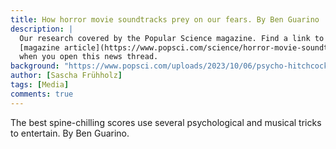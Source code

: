 ```yaml
---
title: How horror movie soundtracks prey on our fears. By Ben Guarino
description: |
  Our research covered by the Popular Science magazine. Find a link to the
  [magazine article](https://www.popsci.com/science/horror-movie-soundtracks-psychology/){:target="_blank"}
  when you open this news thread.
background: "https://www.popsci.com/uploads/2023/10/06/psycho-hitchcock-horror-movie-scary-music.jpg?auto=webp&width=1440&height=932.4"
author: [Sascha Frühholz]
tags: [Media]
comments: true
---
```


The best spine-chilling scores use several psychological and musical tricks to entertain.
By Ben Guarino.
